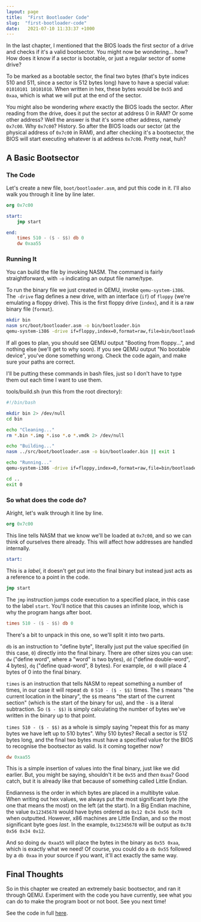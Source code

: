 ```yaml
---
layout: page
title:  "First Bootloader Code"
slug:  "first-bootloader-code"
date:   2021-07-10 11:33:37 +1000
---
```


In the last chapter, I mentioned that the BIOS loads the first sector of a drive and checks if it's a valid bootsector. You might now be wondering... how? How does it know if a sector is bootable, or just a regular sector of some drive?

To be marked as a bootable sector, the final two bytes (that's byte indices 510 and 511, since a sector is 512 bytes long) have to have a special value: `01010101 10101010`. When written in hex, these bytes would be `0x55` and `0xaa`, which is what we will put at the end of the sector.

You might also be wondering *where* exactly the BIOS loads the sector. After reading from the drive, does it put the sector at address 0 in RAM? Or some other address?
Well the answer is that it's some other address, namely `0x7c00`. Why `0x7c00`? History. So after the BIOS loads our sector (at the physical address of `0x7c00` in RAM), and after checking it's a bootsector, the BIOS will start executing whatever is at address `0x7c00`. Pretty neat, huh?

## A Basic Bootsector
### The Code
Let's create a new file, `boot/bootloader.asm`, and put this code in it. I'll also walk you through it line by line later.

```nasm
org 0x7c00

start:
	jmp start

end:
	times 510 - ($ - $$) db 0
	dw 0xaa55

```

### Running It
You can build the file by invoking NASM. The command is fairly straightforward, with `-o` indicating an output file name/type.

To run the binary file we just created in QEMU, invoke `qemu-system-i386`. The `-drive` flag defines a new drive, with an interface (`if`) of `floppy` (we're emulating a floppy drive). This is the first floppy drive (`index`), and it is a raw binary file (`format`).

```bash
mkdir bin
nasm src/boot/bootloader.asm -o bin/bootloader.bin
qemu-system-i386 -drive if=floppy,index=0,format=raw,file=bin/bootloader.bin
```

If all goes to plan, you should see QEMU output "Booting from floppy...", and nothing else (we'll get to why soon). If you see QEMU output "No bootable device", you've done something wrong. Check the code again, and make sure your paths are correct.

I'll be putting these commands in bash files, just so I don't have to type them out each time I want to use them.

tools/build.sh (run this from the root directory):
```bash
#!/bin/bash

mkdir bin 2> /dev/null
cd bin

echo "Cleaning..."
rm *.bin *.img *.iso *.o *.vmdk 2> /dev/null

echo "Building..."
nasm ../src/boot/bootloader.asm -o bin/bootloader.bin || exit 1

echo "Running..."
qemu-system-i386 -drive if=floppy,index=0,format=raw,file=bin/bootloader.bin || exit 1

cd ..
exit 0
```

### So what does the code do?
Alright, let's walk through it line by line.

```nasm
org 0x7c00
```
This line tells NASM that we know we'll be loaded at `0x7c00`, and so we can think of ourselves there already. This will affect how addresses are handled internally.

```nasm
start:
```
This is a *label*, it doesn't get put into the final binary but instead just acts as a reference to a point in the code.

```nasm
jmp start
```
The `jmp` instruction jumps code execution to a specified place, in this case to the label `start`. You'll notice that this causes an infinite loop, which is why the program hangs after boot.

```nasm
times 510 - ($ - $$) db 0
```
There's a bit to unpack in this one, so we'll split it into two parts.

`db` is an instruction to "define byte", literally just put the value specified (in this case, `0`) directly into the final binary. There are other sizes you can use: `dw` ("define word", where a "word" is two bytes), `dd` ("define double-word", 4 bytes), `dq` ("define quad-word", 8 bytes). For example, `dd 0` will place 4 bytes of 0 into the final binary.

`times` is an instruction that tells NASM to repeat something a number of times, in our case it will repeat `db 0` `510 - ($ - $$)` times. The `$` means "the current location in the binary", the `$$` means "the start of the current section" (which is the start of the binary for us), and the `-` is a literal subtraction. So `($ - $$)` is simply calculating the number of bytes we've written in the binary up to that point.

`times 510 - ($ - $$)` as a whole is simply saying "repeat this for as many bytes we have left up to 510 bytes". Why 510 bytes? Recall a sector is 512 bytes long, and the final two bytes must have a specified value for the BIOS to recognise the bootsector as valid. Is it coming together now?

```nasm
dw 0xaa55
```
This is a simple insertion of values into the final binary, just like we did earlier. But, you might be saying, shouldn't it be `0x55` and *then* `0xaa`? Good catch, but it is already like that because of something called Little Endian.

Endianness is the order in which bytes are placed in a multibyte value. When writing out hex values, we always put the most significant byte (the one that means the most) on the left (at the start). In a Big Endian machine, the value `0x12345678` would have bytes ordered as `0x12 0x34 0x56 0x78` when outputted. However, x86 machines are Little Endian, and so the most significant byte goes *last*. In the example, `0x12345678` will be output as `0x78 0x56 0x34 0x12`.

And so doing `dw 0xaa55` will place the bytes in the binary as `0x55 0xaa`, which is exactly what we need! Of course, you could do a `db 0x55` followed by a `db 0xaa` in your source if you want, it'll act exactly the same way.

## Final Thoughts
So in this chapter we created an extremely basic bootsector, and ran it through QEMU. Experiment with the code you have currently, see what you can do to make the program boot or not boot. See you next time!

See the code in full [here](https://github.com/FancyKillerPanda/OS-Tutorial/tree/854b39b42c54c0fbd4937b5e8de4c6e1c918880b).
